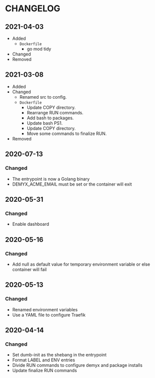 # CHANGELOG

## 2021-04-03
- Added
    - `Dockerfile`
        - go mod tidy
- Changed
- Removed

## 2021-03-08
- Added
- Changed
    - Renamed src to config.
    - `Dockerfile`
        - Update COPY directory.
        - Rearrange RUN commands.
        - Add bash to packages.
        - Update bash PS1.
        - Update COPY directory.
        - Move some commands to finalize RUN.
- Removed

## 2020-07-13
### Changed
- The entrypoint is now a Golang binary
- DEMYX_ACME_EMAIL must be set or the container will exit

## 2020-05-31
### Changed
- Enable dashboard

## 2020-05-16
### Changed
- Add null as default value for temporary environment variable or else container will fail

## 2020-05-13
### Changed
- Renamed environment variables
- Use a YAML file to configure Traefik

## 2020-04-14
### Changed
- Set dumb-init as the shebang in the entrypoint
- Format LABEL and ENV entries
- Divide RUN commands to configure demyx and package installs
- Update finalize RUN commands
